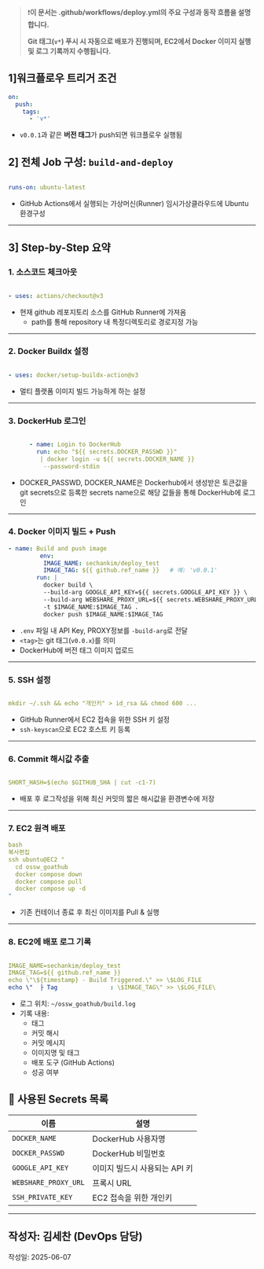 > ❗**이 문서는 .github/workflows/deploy.yml의 주요 구성과 동작 흐름을 설명합니다.**
> 
> 
> **Git 태그(`v*`) 푸시 시 자동으로 배포가 진행되며, 
> EC2에서 Docker 이미지 실행 및 로그 기록까지 수행됩니다.**
> 

## 1]워크플로우 트리거 조건

```yaml
on:
  push:
    tags:
      - 'v*'
```

- `v0.0.1`과 같은 **버전 태그**가 push되면 워크플로우 실행됨

## 2] 전체 Job 구성: `build-and-deploy`

```yaml

runs-on: ubuntu-latest
```

- GitHub Actions에서 실행되는 가상머신(Runner) 임시가상클라우드에 Ubuntu 환경구성

---

## 3] Step-by-Step 요약

### 1.  소스코드 체크아웃

```yaml

- uses: actions/checkout@v3
```

- 현재 github 레포지토리 소스를 GitHub Runner에 가져옴
    - path를 통해 repository 내 특정디렉토리로 경로지정 가능

---

### 2.  Docker Buildx 설정

```yaml

- uses: docker/setup-buildx-action@v3
```

- 멀티 플랫폼 이미지 빌드 가능하게 하는 설정

---

### 3.  DockerHub 로그인

```yaml

      - name: Login to DockerHub
        run: echo "${{ secrets.DOCKER_PASSWD }}"
         | docker login -u ${{ secrets.DOCKER_NAME }}
          --password-stdin
```

- DOCKER_PASSWD, DOCKER_NAME은 Dockerhub에서 생성받은 토큰값을
git secrets으로 등록한 secrets name으로 해당 값들을 통해 DockerHub에 로그인

---

### 4. Docker 이미지 빌드 + Push

```yaml
- name: Build and push image
         env:
          IMAGE_NAME: sechankim/deploy_test
          IMAGE_TAG: ${{ github.ref_name }}   # 예: 'v0.0.1'
        run: |
          docker build \
          --build-arg GOOGLE_API_KEY=${{ secrets.GOOGLE_API_KEY }} \
          --build-arg WEBSHARE_PROXY_URL=${{ secrets.WEBSHARE_PROXY_URL }} \
          -t $IMAGE_NAME:$IMAGE_TAG .
          docker push $IMAGE_NAME:$IMAGE_TAG
```

- `.env` 파일 내 API Key, PROXY정보를 `-build-arg`로 전달
- `<tag>`는 git 태그(`v0.0.x`)를 의미
- DockerHub에 버전 태그 이미지 업로드

---

### 5. SSH 설정

```yaml

mkdir ~/.ssh && echo "개인키" > id_rsa && chmod 600 ...
```

- GitHub Runner에서 EC2 접속을 위한 SSH 키 설정
- `ssh-keyscan`으로 EC2 호스트 키 등록

---

### 6.  Commit 해시값 추출

```yaml

SHORT_HASH=$(echo $GITHUB_SHA | cut -c1-7)
```

- 배포 후 로그작성을 위해 최신 커밋의 짧은 해시값을 환경변수에 저장

---

### 7. EC2 원격 배포

```yaml
bash
복사편집
ssh ubuntu@EC2 "
  cd ossw_goathub
  docker compose down
  docker compose pull
  docker compose up -d
"
```

- 기존 컨테이너 종료 후 최신 이미지를 Pull & 실행

---

### 8. EC2에 배포 로그 기록

```yaml

IMAGE_NAME=sechankim/deploy_test
IMAGE_TAG=${{ github.ref_name }}
echo \"\${timestamp} - Build Triggered.\" >> \$LOG_FILE
echo \"  ├ Tag               : \$IMAGE_TAG\" >> \$LOG_FILE\

```

- 로그 위치: `~/ossw_goathub/build.log`
- 기록 내용:
    - 태그
    - 커밋 해시
    - 커밋 메시지
    - 이미지명 및 태그
    - 배포 도구 (GitHub Actions)
    - 성공 여부

## 🔷 사용된 Secrets 목록

| 이름 | 설명 |
| --- | --- |
| `DOCKER_NAME` | DockerHub 사용자명 |
| `DOCKER_PASSWD` | DockerHub 비밀번호 |
| `GOOGLE_API_KEY` | 이미지 빌드시 사용되는 API 키 |
| `WEBSHARE_PROXY_URL` | 프록시 URL |
| `SSH_PRIVATE_KEY` | EC2 접속을 위한 개인키 |

---

## 작성자: 김세찬 (DevOps 담당)
작성일: 2025-06-07